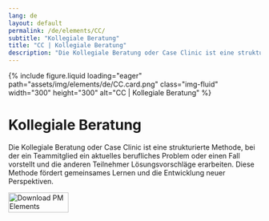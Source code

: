 ```yaml
---
lang: de
layout: default
permalink: /de/elements/CC/
subtitle: "Kollegiale Beratung"
title: "CC | Kollegiale Beratung"
description: "Die Kollegiale Beratung oder Case Clinic ist eine strukturierte Methode, bei der ein Teammitglied ein aktuelles berufliches Problem oder einen Fall vorstellt und die anderen Teilnehmer Lösungsvorschläge erarbeiten. Diese Methode fördert gemeinsames Lernen und die Entwicklung neuer Perspektiven."
---
```


{% include figure.liquid loading="eager" path="assets/img/elements/de/CC.card.png" class="img-fluid" width="300" height="300" alt="CC | Kollegiale Beratung" %}

# Kollegiale Beratung

Die Kollegiale Beratung oder Case Clinic ist eine strukturierte Methode, bei der ein Teammitglied ein aktuelles berufliches Problem oder einen Fall vorstellt und die anderen Teilnehmer Lösungsvorschläge erarbeiten. Diese Methode fördert gemeinsames Lernen und die Entwicklung neuer Perspektiven.

<a href="https://apps.apple.com/app/apple-store/id6738084498?pt=127441684&ct=website&mt=8">
  <img src="{{ "assets/img/en/appstore.png" | relative_url }}" width="120" height="40" alt="Download PM Elements">
</a>
